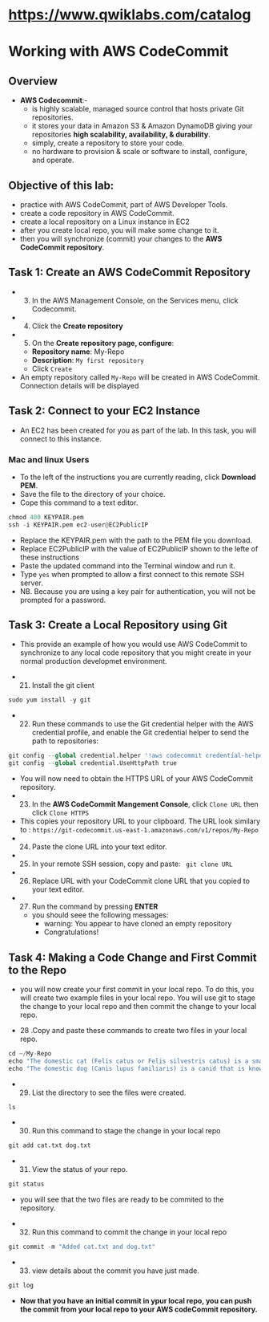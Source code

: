 
# https://www.qwiklabs.com/catalog

# Working with AWS CodeCommit
## Overview
* **AWS Codecommit**:-
  - is highly scalable, managed source control that hosts private Git repositories.
  - it stores your data in Amazon S3 & Amazon DynamoDB giving your repositories **high scalability, availability, & durability**.
  - simply, create a repository to store your code.
  - no hardware to provision & scale or software to install, configure, and operate.
## Objective of this lab:
* practice with AWS CodeCommit, part of AWS Developer Tools.
* create a code repository in AWS CodeCommit.
* create a local repository on a Linux instance in EC2
* after you create local repo, you will make some change to it.
* then you will synchronize (commit) your changes to the **AWS CodeCommit repository**.

## Task 1: Create an AWS CodeCommit Repository
* 3. In the AWS Management Console, on the Services menu, click Codecommit.
* 4. Click the **Create repository**
* 5. On the **Create repository page, configure**:
  - **Repository name**: My-Repo
  - **Description**: `My first repository`
  - Click `Create`
* An empty repository called `My-Repo` will be created in AWS CodeCommit. Connection details will be displayed

## Task 2: Connect to your EC2 Instance
* An EC2 has been created for you as part of the lab. In this task, you will connect to this instance.
### Mac and linux Users
* To the left of the instructions you are currently reading, click **Download PEM**.
* Save the file to the directory of your choice.
* Cope this command to a text editor.
```python
chmod 400 KEYPAIR.pem
ssh -i KEYPAIR.pem ec2-user@EC2PublicIP
```
* Replace the KEYPAIR.pem with the path to the PEM file you download.
* Replace EC2PublicIP with the value of EC2PublicIP shown to the lefte of these instructions
* Paste the updated command into the Terminal window and run it.
* Type `yes` when prompted to allow a first connect to this remote SSH server.
* NB. Because you are using a key pair for authentication, you will not be prompted for a password.

## Task 3: Create a Local Repository using Git
* This provide an example of how you would use AWS CodeCommit to synchronize to any local code repository that you might create in your normal production developmet environment.

* 21. Install the git client
```python
sudo yum install -y git
```
* 22. Run these commands to use the Git credential helper with the AWS credential profile, and enable the Git credential helper to send the path to repositories:
```python
git config --global credential.helper '!aws codecommit credential-helper $@'
git config --global credential.UseHttpPath true
```
* You will now need to obtain the HTTPS URL of your AWS CodeCommit repository.
* 23. In the **AWS CodeCommit Mangement Console**, click `Clone URL` then click `Clone HTTPS`
* This copies your repository URL to your clipboard. The URL look similary to : `https://git-codecommit.us-east-1.amazonaws.com/v1/repos/My-Repo`
* 24. Paste the clone URL into your text editor.
* 25. In your remote SSH session, copy and paste: ` git clone URL`
* 26. Replace URL with your CodeCommit clone URL that you copied to your text editor.
* 27. Run the command by pressing **ENTER**
  - you should seee the following messages:
    - warning: You appear to have cloned an empty repository
    - Congratulations!

## Task 4: Making a Code Change and First Commit to the Repo
- you will now create your first commit in your local repo. To do this, you will create two example files in your local repo. You will use git to stage the change to your local repo and then commit the change to your local repo.

* 28 .Copy and paste these commands to create two files in your local repo.
```python
cd ~/My-Repo
echo "The domestic cat (Felis catus or Felis silvestris catus) is a small, usually furry, domesticated, and carnivorous mammal." >cat.txt
echo "The domestic dog (Canis lupus familiaris) is a canid that is known as man's best friend." >dog.txt
```

* 29. List the directory to see the files were created.
```python
ls
```

* 30. Run this command to stage the change in your local repo
```python
git add cat.txt dog.txt
```

* 31. View the status of your repo.

```python
git status
```
  - you will see that the two files are ready to be commited to the repository.
* 32. Run this command to commit the change in your local repo
```python
git commit -m "Added cat.txt and dog.txt"
```

* 33. view details about the commit you have just made.
```python
git log
```

* **Now that you have an initial commit in ypur local repo, you can push the commit from your local repo to your AWS codeCommit repository.**

